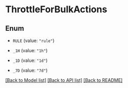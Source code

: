 # ThrottleForBulkActions

## Enum


* `RULE` (value: `"rule"`)

* `_1H` (value: `"1h"`)

* `_1D` (value: `"1d"`)

* `_7D` (value: `"7d"`)


[[Back to Model list]](../README.md#documentation-for-models) [[Back to API list]](../README.md#documentation-for-api-endpoints) [[Back to README]](../README.md)


